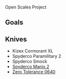 Open Scales Project

## Goals



## Knives

- Kizex Cormorant XL
- Spyderco Paramilitary 2
- Spyderco Smock
- [Spyderco Manix 2](spyderco-manix)
- [Zero Tolerance 0640](zt-0640/readme.md)
